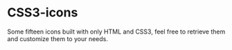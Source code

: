 # CSS3-icons
Some fifteen icons built with only HTML and CSS3, feel free to retrieve them and customize them to your needs.

